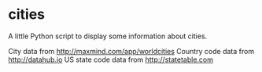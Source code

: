 cities
======

A little Python script to display some information about cities.

City data from http://maxmind.com/app/worldcities
Country code data from http://datahub.io
US state code data from http://statetable.com
